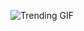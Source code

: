 
<!-- GIF_SECTION -->
![Trending GIF](https://media2.giphy.com/media/v1.Y2lkPThiYjIxNzcyY2w1ZXd0Z3ZldDE0NzJsc21tc2QzN3VpMm1lY3ZhcXR3bmNwZTQ2ZiZlcD12MV9naWZzX3NlYXJjaCZjdD1n/rplvK3z0IzLqBxVJWk/giphy.gif)
<!-- END_GIF_SECTION -->
